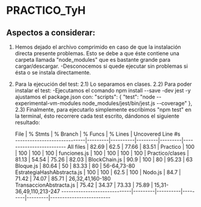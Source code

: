 # PRACTICO_TyH

Aspectos a considerar:
---------------------

1) Hemos dejado el archivo comprimido en caso de que la instalación directa presente problemas. Esto se debe a que éste contiene una carpeta llamada "node_modules" que es bastante grande para cargar/descargar.
                 -Desconocemos si quede ejecutar sin problemas si ésta o se instala directamente.
3) Para la ejecución del test:
   2.1) Lo separamos en clases.
   2.2) Para poder instalar el test:
      -Ejecutamos el comando npm install --save -dev jest
      -y ajustamos el package.json con:
            "scripts": {
            "test": "node --experimental-vm-modules node_modules/jest/bin/jest.js --coverage"
                       },
  2.3) Finalmente, para ejecutarlo simplemente escribimos "npm test" en la terminal, ésto recorrere cada test escrito,
       dándonos el siguiente resultado:

      File                         | % Stmts | % Branch | % Funcs | % Lines | Uncovered Line #s       
-----------------------------|---------|----------|---------|---------|-------------------------
All files                    |   82.69 |     62.5 |   77.66 |   83.51 | 
 Practico                    |     100 |      100 |     100 |     100 | 
  funciones.js               |     100 |      100 |     100 |     100 | 
 Practico/clases             |   81.13 |    54.54 |   75.26 |   82.03 | 
  BlockChain.js              |    90.9 |      100 |      80 |   95.23 | 63
  Bloque.js                  |   80.64 |       50 |   83.33 |      80 | 56-64,73-80
  EstrategiaHashAbstracta.js |     100 |      100 |    62.5 |     100 | 
  Nodo.js                    |    84.7 |    71.42 |   74.07 |   85.71 | 26,32,41,160-180       
  TransaccionAbstracta.js    |   75.42 |    34.37 |   73.33 |   75.89 | 15,31-36,49,110,213-247
-----------------------------|---------|----------|---------|---------|-------------------------
